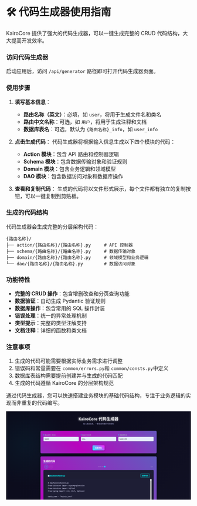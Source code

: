 # 🛠️ 代码生成器使用指南

KairoCore 提供了强大的代码生成器，可以一键生成完整的 CRUD 代码结构，大大提高开发效率。

### 访问代码生成器

启动应用后，访问 `/api/generator` 路径即可打开代码生成器页面。

### 使用步骤

1. **填写基本信息**：
   - **路由名称（英文）**：必填，如 `user`，将用于生成文件名和类名
   - **路由中文名称**：可选，如 `用户`，将用于生成注释和文档
   - **数据库表名**：可选，默认为 `{路由名称}_info`，如 `user_info`

2. **点击生成代码**：
   代码生成器将根据输入信息生成以下四个模块的代码：
   - **Action 模块**：包含 API 路由和控制器逻辑
   - **Schema 模块**：包含数据传输对象和验证规则
   - **Domain 模块**：包含业务逻辑和领域模型
   - **DAO 模块**：包含数据访问对象和数据库操作

3. **查看和复制代码**：
   生成的代码将以文件形式展示，每个文件都有独立的复制按钮，可以一键复制到剪贴板。

### 生成的代码结构

代码生成器会生成完整的分层架构代码：

```
{路由名称}/
├── action/{路由名称}/{路由名称}.py     # API 控制器
├── schema/{路由名称}/{路由名称}.py     # 数据传输对象
├── domain/{路由名称}/{路由名称}.py     # 领域模型和业务逻辑
└── dao/{路由名称}/{路由名称}.py        # 数据访问对象
```

### 功能特性

- **完整的 CRUD 操作**：包含增删改查和分页查询功能
- **数据验证**：自动生成 Pydantic 验证规则
- **数据库操作**：包含常用的 SQL 操作封装
- **错误处理**：统一的异常处理机制
- **类型提示**：完整的类型注解支持
- **文档注释**：详细的函数和类文档

### 注意事项

1. 生成的代码可能需要根据实际业务需求进行调整
2. 错误码和常量需要在 `common/errors.py`和 `common/consts.py`中定义
3. 数据库表结构需要提前创建并与生成的代码匹配
4. 生成的代码遵循 KairoCore 的分层架构规范

通过代码生成器，您可以快速搭建业务模块的基础代码结构，专注于业务逻辑的实现而非重复的代码编写。

<div align="center">
  <img src="https://github.com/Fatosy/KairoCore/blob/master/imgs/code_generator.png" alt="KairoCore Code Generator" />
</div>